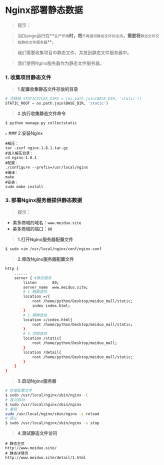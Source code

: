 # Nginx部署静态数据

> 提示：

> 当Django运行在**`生产环境`**时，将**`不再提供静态文件的支持`**，需要将**`静态文件交给静态文件服务器`**。

> 我们需要收集项目中静态文件，并放到静态文件服务器中。

> 我们使用Nginx服务器作为静态文件服务器。

### 1. 收集项目静态文件

> **1.配置收集静态文件存放的目录**

```python
# 注释掉 STATICFILES_DIRS = [os.path.join(BASE_DIR, 'static')]
STATIC_ROOT = os.path.join(BASE_DIR, 'static')
```

> **2.执行收集静态文件命令**

```bash
$ python manage.py collectstatic
```

<img src="/deploy/images/02收集静态文件.png" style="zoom:40%">
### 2.安装Nginx

```
#解压：
tar -zxvf nginx-1.8.1.tar.gz
#进入解压目录：
cd nginx-1.8.1
#配置：
./configure --prefix=/usr/local/nginx 
#编译：
make
#安装：
sudo make install
```

### 3. 部署Nginx服务器提供静态数据

> 提示：

* 美多商城的域名：`www.meiduo.site`
* 美多商城的端口：`80`

> **1.打开Nginx服务器配置文件**

```bash
$ sudo vim /usr/local/nginx/conf/nginx.conf
```

> **2.修改Nginx服务器配置文件**

```bash
http {
	......
	server { #静态服务
        listen       80;
        server_name  www.meiduo.site;
		# 1.精确查找
        location =/{
            root /home/python/Desktop/meiduo_mall/static;
            index index.html;
        }
		# 1.精确查找
        location =/index.html{
            root /home/python/Desktop/meiduo_mall/static;
        }
		# 2.范围查找
        location /static{
            root /home/python/Desktop/meiduo_mall;
        }
        location /detail{
            root /home/python/Desktop/meiduo_mall/static;
        }
	}
}
```

> **3.启动Nginx服务器**

```bash
# 检查配置文件
$ sudo /usr/local/nginx/sbin/nginx -t
# 首次启动
$ sudo /usr/local/nginx/sbin/nginx
# 重启
sudo /usr/local/nginx/sbin/nginx -s reload
# 停止
$ sudo /usr/local/nginx/sbin/nginx -s stop
```

> **4.测试静态文件访问**

```
# 静态主页
http://www.meiduo.site/
# 静态详情页
http://www.meiduo.site/detail/1.html
```
